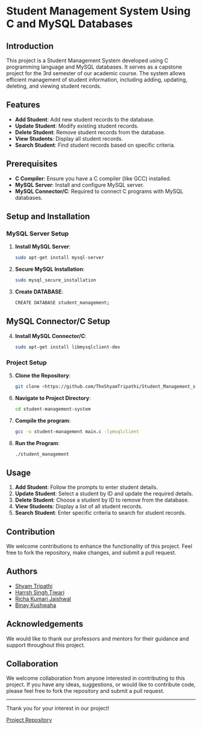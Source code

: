 # Student Management System Using C and MySQL Databases

## Introduction
This project is a Student Management System developed using C programming language and MySQL databases. It serves as a capstone project for the 3rd semester of our academic course. The system allows efficient management of student information, including adding, updating, deleting, and viewing student records.

## Features
- **Add Student**: Add new student records to the database.
- **Update Student**: Modify existing student records.
- **Delete Student**: Remove student records from the database.
- **View Students**: Display all student records.
- **Search Student**: Find student records based on specific criteria.

## Prerequisites
- **C Compiler**: Ensure you have a C compiler (like GCC) installed.
- **MySQL Server**: Install and configure MySQL server.
- **MySQL Connector/C**: Required to connect C programs with MySQL databases.

## Setup and Installation

### MySQL Server Setup
1. **Install MySQL Server**:
   ```sh
   sudo apt-get install mysql-server
2. **Secure MySQL Installation**:
   ```sh
   sudo mysql_secure_installation
3. **Create DATABASE**:
   ```sh
   CREATE DATABASE student_management;

## MySQL Connector/C Setup
4. **Install MySQL Connector/C**:
   ```sh
   sudo apt-get install libmysqlclient-dev

### Project Setup
5. **Clone the Repository**:
   ```sh
   git clone <https://github.com/TheShyamTripathi/Student_Management_systems_projectUsing_SQL_AND_C/>
6. **Navigate to Project Directory**:
   ```sh
   cd student-management-system
7. **Compile the program**:
   ```sh
   gcc -o student-management main.c -lymsqlclient
8. **Run the Program**:
   ```sh
   ./student_management

## Usage
1. **Add Student**: Follow the prompts to enter student details.
2. **Update Student**: Select a student by ID and update the required details.
3. **Delete Student**: Choose a student by ID to remove from the database.
4. **View Students**: Display a list of all student records.
5. **Search Student**: Enter specific criteria to search for student records.
  


## Contribution
We welcome contributions to enhance the functionality of this project. Feel free to fork the repository, make changes, and submit a pull request.

## Authors
- [Shyam Tripathi](https://github.com/TheShyamTripathi)
- [Harrsh Singh Tiwari](https://github.com/Harsh14055/)
- [Richa Kumari Jaishwal](https://github.com/Richajaishwal0)
- [Binay Kushwaha](https://github.com/GOLD3PHOENIXsurili)



## Acknowledgements
We would like to thank our professors and mentors for their guidance and support throughout this project.




## Collaboration
We welcome collaboration from anyone interested in contributing to this project. If you have any ideas, suggestions, or would like to contribute code, please feel free to fork the repository and submit a pull request.

---

Thank you for your interest in our project!

[Project Repository](https://github.com/TheShyamTripathi/Student_Management_systems_projectUsing_SQL_AND_C/)

